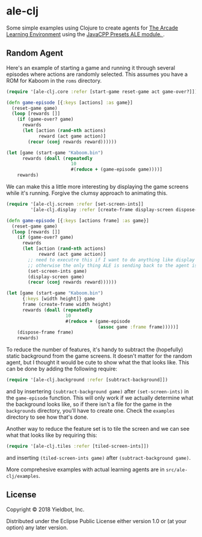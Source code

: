 # ale-clj
Some simple examples using Clojure to create agents for
[The Arcade Learning Environment](https://github.com/mgbellemare/Arcade-Learning-Environment) using
the [JavaCPP Presets ALE module. ](https://github.com/bytedeco/javacpp-presets/tree/master/ale).


## Random Agent

Here's an example of starting a game and running it through several episodes where
actions are randomly selected. This assumes you have a ROM for Kaboom in the `roms`
directory.

``` clojure
(require '[ale-clj.core :refer [start-game reset-game act game-over?]])

(defn game-episode [{:keys [actions] :as game}]
  (reset-game game)
  (loop [rewards []]
    (if (game-over? game)
      rewards
      (let [action (rand-nth actions)
            reward (act game action)]
        (recur (conj rewards reward))))))

(let [game (start-game "Kaboom.bin")
      rewards (doall (repeatedly
                        10
                        #(reduce + (game-episode game))))]
    rewards)
```

We can make this a little more interesting by displaying the game screens while it's running.
Forgive the clumsy approach to animating this.

``` clojure
(require '[ale-clj.screen :refer [set-screen-ints]]
         '[ale-clj.display :refer [create-frame display-screen dispose-frame]])

(defn game-episode [{:keys [actions frame] :as game}]
  (reset-game game)
  (loop [rewards []]
    (if (game-over? game)
      rewards
      (let [action (rand-nth actions)
            reward (act game action)]
        ;; need to executre this if I want to do anything like display the screen since
        ;; otherwise the only thing ALE is sending back to the agent is the reward.
        (set-screen-ints game)
        (display-screen game)
        (recur (conj rewards reward))))))

(let [game (start-game "Kaboom.bin")
      {:keys [width height]} game
      frame (create-frame width height)
      rewards (doall (repeatedly
                      10
                      #(reduce + (game-episode
                                  (assoc game :frame frame)))))]
    (dispose-frame frame)
    rewards)

```
To reduce the number of features, it's handy to subtract the (hopefully) static background from the game screens. It doesn't matter for the random agent, but I thought it would be cute to show what the that looks like.
This can be done by adding the following require:
``` clojure
(require '[ale-clj.background :refer [subtract-background]])
```
and by insertering `(subtract-background game)` after `(set-screen-ints)` in the `game-episode` function.
This will only work if we actually determine what the background looks like, so if there
isn't a file for the game in the `backgrounds` directory, you'll have to create one.
Check the `examples` directory to see how that's done.

Another way to reduce the feature set is to tile the screen and we can see what that looks like by requiring this:

``` clojure
(require '[ale-clj.tiles :refer [tiled-screen-ints]])
```
and inserting `(tiled-screen-ints game)` after `(subtract-background game)`.

More comprehesive examples with actual learning agents are in `src/ale-clj/examples`.

## License

Copyright © 2018 Yieldbot, Inc.

Distributed under the Eclipse Public License either version 1.0 or (at
your option) any later version.
